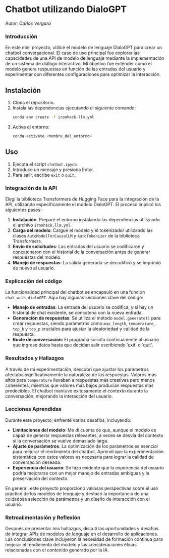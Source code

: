 
# Chatbot utilizando DialoGPT
 *Autor: Carlos Vergara*

### Introducción
En este mini proyecto, utilicé el modelo de lenguaje DialoGPT para crear un chatbot conversacional. El caso de uso principal fue explorar las capacidades de una API de modelo de lenguaje mediante la implementación de un sistema de diálogo interactivo. Mi objetivo fue entender cómo el modelo genera respuestas en función de las entradas del usuario y experimentar con diferentes configuraciones para optimizar la interacción.

## Instalación
1. Clona el repositorio.
2. Instala las dependencias ejecutando el siguiente comando:
   ```bash
   conda env create -f ironhack-llm.yml
   ```
3. Activa el entorno:
   ```bash
   conda activate <nombre_del_entorno>
   ```

## Uso
1. Ejecuta el script `chatbot.ipynb`.
2. Introduce un mensaje y presiona Enter.
3. Para salir, escribe `exit` o `quit`.


### Integración de la API
Elegí la biblioteca Transformers de Hugging Face para la integración de la API, utilizando específicamente el modelo DialoGPT. El proceso implicó los siguientes pasos:
1. **Instalación**: Preparé el entorno instalando las dependencias utilizando el archivo `ironhack.llm.yml`.
2. **Carga del modelo**: Cargué el modelo y el tokenizador utilizando las clases `AutoModelForCausalLM` y `AutoTokenizer` de la biblioteca Transformers.
3. **Envío de solicitudes**: Las entradas del usuario se codificaron y concatenaron con el historial de la conversación antes de generar respuestas del modelo.
4. **Manejo de respuestas**: La salida generada se decodificó y se imprimió de nuevo al usuario.

### Explicación del código
La funcionalidad principal del chatbot se encapsuló en una función `chat_with_dialoGPT`. Aquí hay algunas secciones clave del código:
- **Manejo de entradas**: La entrada del usuario se codifica, y si hay un historial de chat existente, se concatena con la nueva entrada.
- **Generación de respuestas**: Se utiliza el método `model.generate()` para crear respuestas, siendo parámetros como `max_length`, `temperature`, `top_k` y `top_p` cruciales para ajustar la aleatoriedad y calidad de la respuesta.
- **Bucle de conversación**: El programa solicita continuamente al usuario que ingrese datos hasta que decidan salir escribiendo 'exit' o 'quit'.

### Resultados y Hallazgos
A través de mi experimentación, descubrí que ajustar los parámetros afectaba significativamente la naturaleza de las respuestas. Valores más altos para `temperature` llevaban a respuestas más creativas pero menos coherentes, mientras que valores más bajos producían respuestas más predecibles. El chatbot mantuvo exitosamente el contexto durante la conversación, mejorando la interacción del usuario.

### Lecciones Aprendidas
Durante este proyecto, enfrenté varios desafíos, incluyendo:
- **Limitaciones del modelo**: Me di cuenta de que, aunque el modelo es capaz de generar respuestas relevantes, a veces se desvía del contexto si la conversación se vuelve demasiado larga.
- **Ajuste de parámetros**: La optimización de los parámetros es esencial para mejorar el rendimiento del chatbot. Aprendí que la experimentación sistemática con estos valores es necesaria para lograr la calidad de conversación deseada.
- **Experiencia del usuario**: Se hizo evidente que la experiencia del usuario podría mejorarse con un mejor manejo de entradas ambiguas y la preservación del contexto.

En general, este proyecto proporcionó valiosas perspectivas sobre el uso práctico de los modelos de lenguaje y destacó la importancia de una cuidadosa selección de parámetros y un diseño de interacción con el usuario.

### Retroalimentación y Reflexión
Después de presentar mis hallazgos, discutí las oportunidades y desafíos de integrar APIs de modelos de lenguaje en el desarrollo de aplicaciones. Las conclusiones clave incluyeron la necesidad de formación continua para mejorar el rendimiento del modelo y las consideraciones éticas relacionadas con el contenido generado por la IA.
